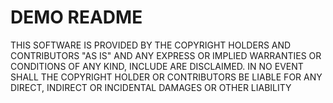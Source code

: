 # DEMO README
THIS SOFTWARE IS PROVIDED BY THE COPYRIGHT HOLDERS AND CONTRIBUTORS "AS IS" AND ANY EXPRESS OR IMPLIED WARRANTIES OR CONDITIONS OF ANY KIND, INCLUDE ARE DISCLAIMED. IN NO EVENT SHALL THE COPYRIGHT HOLDER OR CONTRIBUTORS BE LIABLE FOR ANY DIRECT, INDIRECT OR INCIDENTAL DAMAGES OR OTHER LIABILITY